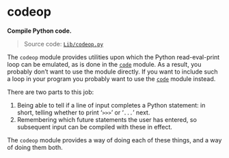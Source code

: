 # codeop

**Compile Python code.**

> Source code: [`Lib/codeop.py`](https://github.com/python/cpython/tree/3.12/Lib/codeop.py)

The `codeop` module provides utilities upon which the Python read-eval-print loop can be emulated, as is done in the [`code`](/modules/code/) module. As a result, you probably don’t want to use the module directly. If you want to include such a loop in your program you probably want to use the [`code`](/modules/code/) module instead.

There are two parts to this job:

1. Being able to tell if a line of input completes a Python statement: in short, telling whether to print ‘`>>>`’ or ‘`...`’ next.
2. Remembering which future statements the user has entered, so subsequent input can be compiled with these in effect.

The `codeop` module provides a way of doing each of these things, and a way of doing them both.